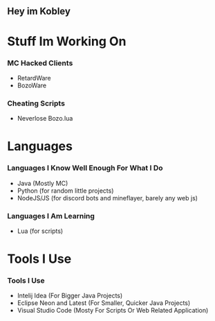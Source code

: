 ## Hey im Kobley

# Stuff Im Working On

### MC Hacked Clients
- RetardWare
- BozoWare

### Cheating Scripts
- Neverlose Bozo.lua

# Languages

### Languages I Know Well Enough For What I Do
- Java (Mostly MC)
- Python (for random little projects)
- NodeJS/JS (for discord bots and mineflayer, barely any web js)

### Languages I Am Learning
- Lua (for scripts)

# Tools I Use

### Tools I Use
- Intelij Idea (For Bigger Java Projects)
- Eclipse Neon and Latest (For Smaller, Quicker Java Projects)
- Visual Studio Code (Mosty For Scripts Or Web Related Application)

